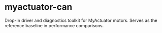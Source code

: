 # myactuator-can
Drop-in driver and diagnostics toolkit for MyActuator motors. Serves as the reference baseline in performance comparisons.
